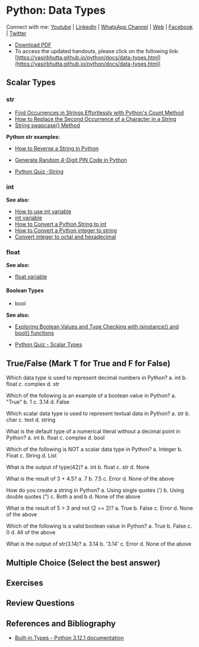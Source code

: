 # Python: Data Types

Connect with me: [Youtube](https://www.youtube.com/yasirbhutta) \| [LinkedIn](https://www.linkedin.com/in/yasirbhutta/) \| [WhatsApp Channel](https://whatsapp.com/channel/0029VaC3BC160eBZZSs3CW0c) \| [Web](https://yasirbhutta.github.io/) \| [Facebook](https://www.facebook.com/yasirbhutta786) \| [Twitter](https://twitter.com/yasirbhutta)

- [Download PDF](https://yasirbhutta.github.io/python/docs/data-types.pdf)
- To access the updated handouts, please click on the following link:
[https://yasirbhutta.github.io/python/docs/data-types.html](https://yasirbhutta.github.io/python/docs/data-types.html)

## Scalar Types

### str

- [Find Occurrences in Strings Effortlessly with Python's Count Method](https://www.youtube.com/watch?v=jWl8oWwEnzA&list=PLKYRx0Ibk7Vi-CC7ik98qT0VKK0F7ikja&index=75)
- [How to Replace the Second Occurrence of a Character in a String](https://www.youtube.com/watch?v=N7r1L5qpVKw&list=PLKYRx0Ibk7Vi-CC7ik98qT0VKK0F7ikja&index=38)
- [String swapcase() Method](https://www.youtube.com/watch?v=Lj-LxOx3HBI&list=PLKYRx0Ibk7Vi-CC7ik98qT0VKK0F7ikja&index=26)

**Python str examples:**
- [How to Reverse a String in Python](https://www.youtube.com/watch?v=oD9Sfa-9uHU&list=PLKYRx0Ibk7Vi-CC7ik98qT0VKK0F7ikja&index=44)
- [Generate Random 4-Digit PIN Code in Python](https://www.youtube.com/watch?v=93S_k3QIOAw)

- [Python Quiz -String](https://forms.gle/jqt6TRSumvZQgahA8)

### int

**See also:**

- [How to use int variable](https://www.youtube.com/watch?v=t1aQ9igm4gY&list=PLKYRx0Ibk7Vi-CC7ik98qT0VKK0F7ikja&index=101)
- [int variable](https://www.youtube.com/watch?v=Vhrk3vnw-2o&list=PLKYRx0Ibk7Vi-CC7ik98qT0VKK0F7ikja&index=112)
- [How to Convert a Python String to int](https://www.youtube.com/watch?v=MMzwcMEmq2A&list=PLKYRx0Ibk7Vi-CC7ik98qT0VKK0F7ikja&index=108)
- [How to Convert a Python integer to string](https://www.youtube.com/watch?v=4b4F7LjvGmo&list=PLKYRx0Ibk7Vi-CC7ik98qT0VKK0F7ikja&index=102)
- [Convert integer to octal and hexadecimal](https://www.youtube.com/watch?v=aXSQHSOCRqY&list=PLKYRx0Ibk7Vi-CC7ik98qT0VKK0F7ikja&index=109)

### float

**See also:**

- [float variable](https://www.youtube.com/watch?v=1PdD1ssbgUo&list=PLKYRx0Ibk7Vi-CC7ik98qT0VKK0F7ikja&index=106)

#### Boolean Types

- bool

**See also:**

- [Exploring Boolean Values and Type Checking with isinstance() and bool() functions](https://www.youtube.com/watch?v=gR1HrgGHp2Y&list=PLKYRx0Ibk7Vi-CC7ik98qT0VKK0F7ikja&index=36)

- [Python Quiz - Scalar Types](https://forms.gle/UzG76zZ5EBbkbtc66)

## True/False (Mark T for True and F for False)

Which data type is used to represent decimal numbers in Python?
a. int
b. float
c. complex
d. str

Which of the following is an example of a boolean value in Python?
a. "True"
b. 1
c. 3.14
d. False

Which scalar data type is used to represent textual data in Python?
a. str
b. char
c. text
d. string

What is the default type of a numerical literal without a decimal point in Python?
a. int
b. float
c. complex
d. bool

Which of the following is NOT a scalar data type in Python?
a. Integer
b. Float
c. String
d. List

What is the output of type(42)?
a. int
b. float
c. str
d. None

 What is the result of 3 + 4.5?
a. 7
b. 7.5
c. Error
d. None of the above

How do you create a string in Python?
a. Using single quotes (')
b. Using double quotes (")
c. Both a and b
d. None of the above

What is the result of 5 > 3 and not (2 == 2)?
a. True
b. False
c. Error
d. None of the above

Which of the following is a valid boolean value in Python?
a. True
b. False
c. 0
d. All of the above

What is the output of str(3.14)?
a. 3.14
b. '3.14'
c. Error
d. None of the above




## Multiple Choice (Select the best answer)

## Exercises

## Review Questions

## References and Bibliography

- [Built-in Types - Python 3.12.1 documentation](https://docs.python.org/3/library/stdtypes.html)